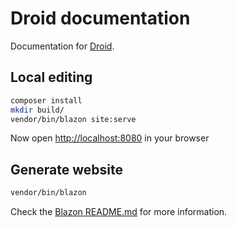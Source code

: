Droid documentation
===================

Documentation for [Droid](http://droidphp.com).

## Local editing

```sh
composer install
mkdir build/
vendor/bin/blazon site:serve
```

Now open [http://localhost:8080](http://localhost:8080) in your browser

## Generate website

```sh
vendor/bin/blazon
```

Check the [Blazon README.md](github.com/linkorb/blazon) for more information.

